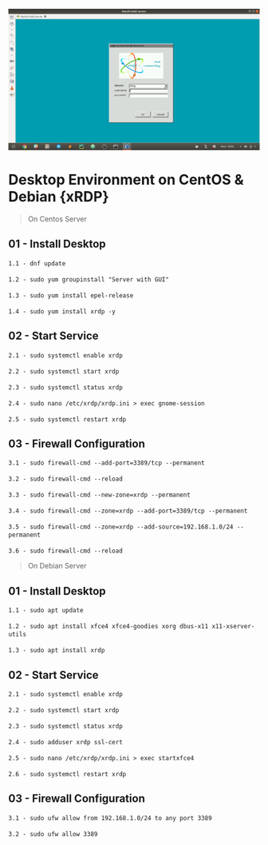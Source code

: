 ![Repo Image](https://github.com/lalantham/xrdp-on-linux/blob/main/img.png)
# Desktop Environment on CentOS & Debian {xRDP}

>On Centos Server

## 01 - Install Desktop

	1.1 - dnf update

	1.2 - sudo yum groupinstall "Server with GUI" 

	1.3 - sudo yum install epel-release

	1.4 - sudo yum install xrdp -y 

## 02 - Start Service

	2.1 - sudo systemctl enable xrdp
	
	2.2 - sudo systemctl start xrdp
	
	2.3 - sudo systemctl status xrdp
	
	2.4 - sudo nano /etc/xrdp/xrdp.ini > exec gnome-session
	
	2.5 - sudo systemctl restart xrdp

## 03 - Firewall Configuration

	3.1 - sudo firewall-cmd --add-port=3389/tcp --permanent
	
	3.2 - sudo firewall-cmd --reload
	
	3.3 - sudo firewall-cmd --new-zone=xrdp --permanent

	3.4 - sudo firewall-cmd --zone=xrdp --add-port=3389/tcp --permanent

	3.5 - sudo firewall-cmd --zone=xrdp --add-source=192.168.1.0/24 --permanent

	3.6 - sudo firewall-cmd --reload

  
>On Debian Server

## 01 - Install Desktop

	1.1 - sudo apt update

	1.2 - sudo apt install xfce4 xfce4-goodies xorg dbus-x11 x11-xserver-utils 

	1.3 - sudo apt install xrdp 

## 02 - Start Service

	2.1 - sudo systemctl enable xrdp
	
	2.2 - sudo systemctl start xrdp
	
	2.3 - sudo systemctl status xrdp
	
	2.4 - sudo adduser xrdp ssl-cert

	2.5 - sudo nano /etc/xrdp/xrdp.ini > exec startxfce4
	
	2.6 - sudo systemctl restart xrdp

## 03 - Firewall Configuration

	3.1 - sudo ufw allow from 192.168.1.0/24 to any port 3389

	3.2 - sudo ufw allow 3389
